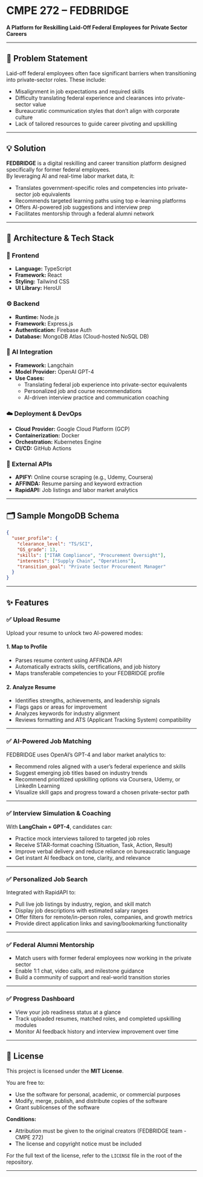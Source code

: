 # CMPE 272 – FEDBRIDGE  
**A Platform for Reskilling Laid-Off Federal Employees for Private Sector Careers**

---

## 🚧 Problem Statement

Laid-off federal employees often face significant barriers when transitioning into private-sector roles. These include:

- Misalignment in job expectations and required skills  
- Difficulty translating federal experience and clearances into private-sector value  
- Bureaucratic communication styles that don’t align with corporate culture  
- Lack of tailored resources to guide career pivoting and upskilling  

---

## 💡 Solution

**FEDBRIDGE** is a digital reskilling and career transition platform designed specifically for former federal employees.  
By leveraging AI and real-time labor market data, it:

- Translates government-specific roles and competencies into private-sector job equivalents  
- Recommends targeted learning paths using top e-learning platforms  
- Offers AI-powered job suggestions and interview prep  
- Facilitates mentorship through a federal alumni network  

---

## 🧱 Architecture & Tech Stack

### 🔐 Frontend  
- **Language:** TypeScript  
- **Framework:** React  
- **Styling:** Tailwind CSS  
- **UI Library:** HeroUI  

### ⚙️ Backend  
- **Runtime:** Node.js  
- **Framework:** Express.js  
- **Authentication:** Firebase Auth  
- **Database:** MongoDB Atlas (Cloud-hosted NoSQL DB)  

### 🧠 AI Integration  
- **Framework:** Langchain  
- **Model Provider:** OpenAI GPT-4  
- **Use Cases:**  
  - Translating federal job experience into private-sector equivalents  
  - Personalized job and course recommendations  
  - AI-driven interview practice and communication coaching  

### ☁️ Deployment & DevOps  
- **Cloud Provider:** Google Cloud Platform (GCP)  
- **Containerization:** Docker  
- **Orchestration:** Kubernetes Engine  
- **CI/CD:** GitHub Actions  

### 🧩 External APIs  
- **APIFY:** Online course scraping (e.g., Udemy, Coursera)  
- **AFFINDA:** Resume parsing and keyword extraction  
- **RapidAPI:** Job listings and labor market analytics  

---

## 🗂 Sample MongoDB Schema

```json
{
  "user_profile": {
    "clearance_level": "TS/SCI",
    "GS_grade": 13,
    "skills": ["ITAR Compliance", "Procurement Oversight"],
    "interests": ["Supply Chain", "Operations"],
    "transition_goal": "Private Sector Procurement Manager"
  }
}
```


 ---

## ✨ Features

### ✅ Upload Resume  
Upload your resume to unlock two AI-powered modes:

#### 1. Map to Profile  
- Parses resume content using AFFINDA API  
- Automatically extracts skills, certifications, and job history  
- Maps transferable competencies to your FEDBRIDGE profile

#### 2. Analyze Resume  
- Identifies strengths, achievements, and leadership signals  
- Flags gaps or areas for improvement  
- Analyzes keywords for industry alignment  
- Reviews formatting and ATS (Applicant Tracking System) compatibility  

---

### ✅ AI-Powered Job Matching  
FEDBRIDGE uses OpenAI’s GPT-4 and labor market analytics to:  
- Recommend roles aligned with a user’s federal experience and skills  
- Suggest emerging job titles based on industry trends  
- Recommend prioritized upskilling options via Coursera, Udemy, or LinkedIn Learning  
- Visualize skill gaps and progress toward a chosen private-sector path

---

### ✅ Interview Simulation & Coaching  
With **LangChain + GPT-4**, candidates can:  
- Practice mock interviews tailored to targeted job roles  
- Receive STAR-format coaching (Situation, Task, Action, Result)  
- Improve verbal delivery and reduce reliance on bureaucratic language  
- Get instant AI feedback on tone, clarity, and relevance

---

### ✅ Personalized Job Search  
Integrated with RapidAPI to:  
- Pull live job listings by industry, region, and skill match  
- Display job descriptions with estimated salary ranges  
- Offer filters for remote/in-person roles, companies, and growth metrics  
- Provide direct application links and saving/bookmarking functionality  

---

### ✅ Federal Alumni Mentorship  
- Match users with former federal employees now working in the private sector  
- Enable 1:1 chat, video calls, and milestone guidance  
- Build a community of support and real-world transition stories

---

### ✅ Progress Dashboard  
- View your job readiness status at a glance  
- Track uploaded resumes, matched roles, and completed upskilling modules  
- Monitor AI feedback history and interview improvement over time

---

## 📄 License

This project is licensed under the **MIT License**.

You are free to:

- Use the software for personal, academic, or commercial purposes
- Modify, merge, publish, and distribute copies of the software
- Grant sublicenses of the software

**Conditions:**

- Attribution must be given to the original creators (FEDBRIDGE team - CMPE 272)
- The license and copyright notice must be included

For the full text of the license, refer to the `LICENSE` file in the root of the repository.

---
